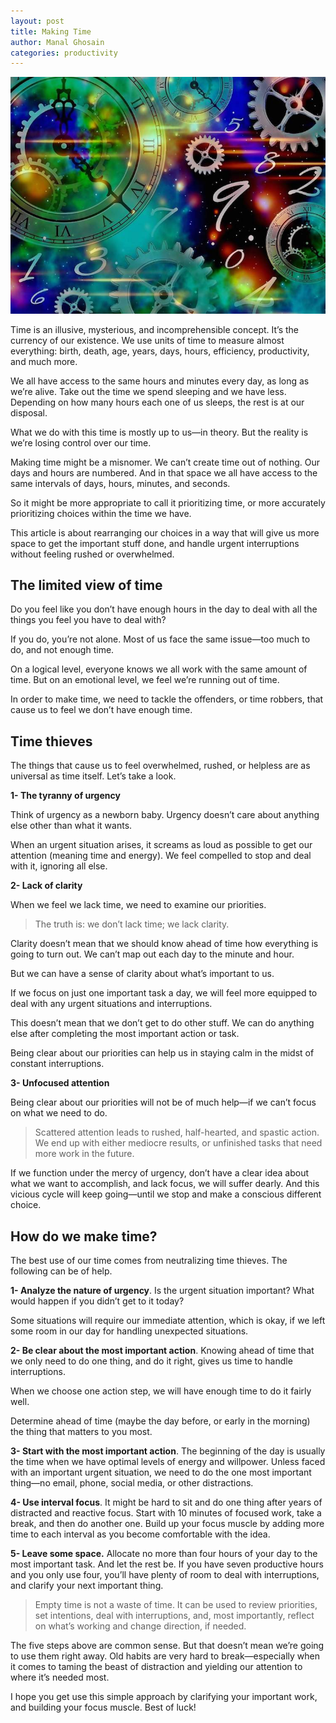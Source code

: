 ```yaml
---
layout: post
title: Making Time
author: Manal Ghosain
categories: productivity
---
```


![Making Time](/images/making-time.jpg)

Time is an illusive, mysterious, and incomprehensible concept. It’s the currency of our existence. We use units of time to measure almost everything: birth, death, age, years, days, hours, efficiency, productivity, and much more.

We all have access to the same hours and minutes every day, as long as we’re alive. Take out the time we spend sleeping and we have less. Depending on how many hours each one of us sleeps, the rest is at our disposal.

What we do with this time is mostly up to us—in theory. But the reality is we’re losing control over our time.

Making time might be a misnomer. We can’t create time out of nothing. Our days and hours are numbered. And in that space we all have access to the same intervals of days, hours, minutes, and seconds.

So it might be more appropriate to call it prioritizing time, or more accurately prioritizing choices within the time we have.

This article is about rearranging our choices in a way that will give us more space to get the important stuff done, and handle urgent interruptions without feeling rushed or overwhelmed.

## The limited view of time

Do you feel like you don’t have enough hours in the day to deal with all the things you feel you have to deal with?

If you do, you’re not alone. Most of us face the same issue—too much to do, and not enough time.

On a logical level, everyone knows we all work with the same amount of time. But on an emotional level, we feel we’re running out of time.

In order to make time, we need to tackle the offenders, or time robbers, that cause us to feel we don’t have enough time.

## Time thieves

The things that cause us to feel overwhelmed, rushed, or helpless are as universal as time itself. Let’s take a look.

**1- The tyranny of urgency**

Think of urgency as a newborn baby. Urgency doesn’t care about anything else other than what it wants.

When an urgent situation arises, it screams as loud as possible to get our attention (meaning time and energy). We feel compelled to stop and deal with it, ignoring all else.

**2- Lack of clarity**

When we feel we lack time, we need to examine our priorities.

> The truth is: we don’t lack time; we lack clarity.

Clarity doesn’t mean that we should know ahead of time how everything is going to turn out. We can’t map out each day to the minute and hour.

But we can have a sense of clarity about what’s important to us.

If we focus on just one important task a day, we will feel more equipped to deal with any urgent situations and interruptions.

This doesn’t mean that we don’t get to do other stuff. We can do anything else after completing the most important action or task.

Being clear about our priorities can help us in staying calm in the midst of constant interruptions.

**3- Unfocused attention**

Being clear about our priorities will not be of much help—if we can’t focus on what we need to do.

> Scattered attention leads to rushed, half-hearted, and spastic action. We end up with either mediocre results, or unfinished tasks that need more work in the future.

If we function under the mercy of urgency, don’t have a clear idea about what we want to accomplish, and lack focus, we will suffer dearly. And this vicious cycle will keep going—until we stop and make a conscious different choice.

## How do we make time?

The best use of our time comes from neutralizing time thieves. The following can be of help.

**1- Analyze the nature of urgency**. Is the urgent situation important? What would happen if you didn’t get to it today?

Some situations will require our immediate attention, which is okay, if we left some room in our day for handling unexpected situations.

**2- Be clear about the most important action**. Knowing ahead of time that we only need to do one thing, and do it right, gives us time to handle interruptions.

When we choose one action step, we will have enough time to do it fairly well.

Determine ahead of time (maybe the day before, or early in the morning) the thing that matters to you most.

**3- Start with the most important action**. The beginning of the day is usually the time when we have optimal levels of energy and willpower. Unless faced with an important urgent situation, we need to do the one most important thing—no email, phone, social media, or other distractions.

**4- Use interval focus**. It might be hard to sit and do one thing after years of distracted and reactive focus. Start with 10 minutes of focused work, take a break, and then do another one. Build up your focus muscle by adding more time to each interval as you become comfortable with the idea.

**5- Leave some space.** Allocate no more than four hours of your day to the most important task. And let the rest be. If you have seven productive hours and you only use four, you’ll have plenty of room to deal with interruptions, and clarify your next important thing.

> Empty time is not a waste of time. It can be used to review priorities, set intentions, deal with interruptions, and, most importantly, reflect on what’s working and change direction, if needed.

The five steps above are common sense. But that doesn’t mean we’re going to use them right away. Old habits are very hard to break—especially when it comes to taming the beast of distraction and yielding our attention to where it’s needed most.

I hope you get use this simple approach by clarifying your important work, and building your focus muscle. Best of luck!